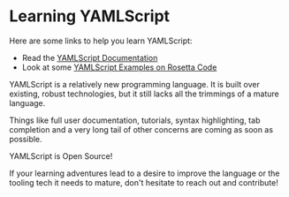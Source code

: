 Learning YAMLScript
===================

Here are some links to help you learn YAMLScript:

* Read the [YAMLScript Documentation](https://yamlscript.org/doc/)
* Look at some [YAMLScript Examples on Rosetta Code](
  https://rosettacode.org/wiki/Category:YAMLScript#mw-pages)

YAMLScript is a relatively new programming language.
It is built over existing, robust technologies, but it still lacks all the
trimmings of a mature language.

Things like full user documentation, tutorials, syntax highlighting, tab
completion and a very long tail of other concerns are coming as soon as
possible.

YAMLScript is Open Source!

If your learning adventures lead to a desire to improve the language or the
tooling tech it needs to mature, don't hesitate to reach out and contribute!


<!-- Keep this comment:

  This document should link to learning resources.

  Feel free to link to any good learning resources you know, whether they
  be websites, blogs, books, videos or courses.

  The contents of this document are displayed on the track's documentation
  page at `https://exercism.org/docs/tracks/yamlscript/learning`.

  See https://exercism.org/docs/building/tracks/docs for more information. -->
